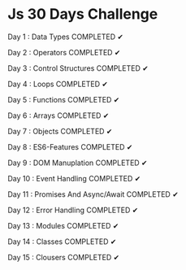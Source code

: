<h1> Js 30 Days Challenge </h1>
Day 1 : Data Types
COMPLETED ✔

Day 2 : Operators
COMPLETED ✔

Day 3 : Control Structures
COMPLETED ✔

Day 4 : Loops
COMPLETED ✔

Day 5 : Functions
COMPLETED ✔

Day 6 : Arrays
COMPLETED ✔

Day 7 : Objects
COMPLETED ✔

Day 8 : ES6-Features
COMPLETED ✔

Day 9 : DOM Manuplation
COMPLETED ✔

Day 10 : Event Handling
COMPLETED ✔

Day 11 : Promises And Async/Await
COMPLETED ✔

Day 12 : Error Handling 
COMPLETED ✔

Day 13 : Modules
COMPLETED ✔

Day 14 : Classes
COMPLETED ✔

Day 15 : Clousers
COMPLETED ✔